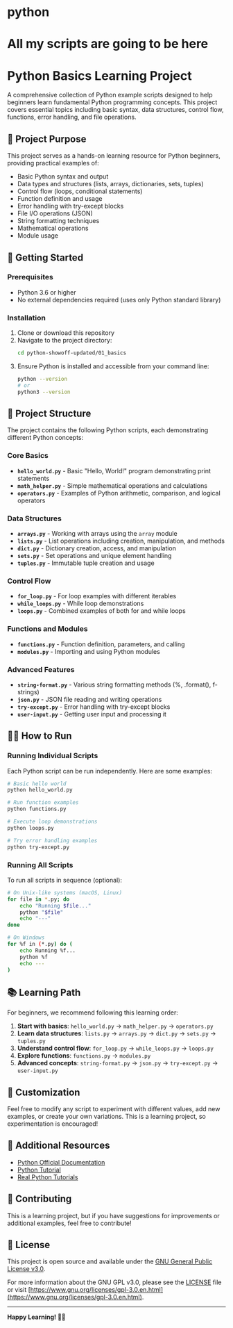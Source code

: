 # python
All my scripts are going to be here
=======
# Python Basics Learning Project

A comprehensive collection of Python example scripts designed to help beginners learn fundamental Python programming concepts. This project covers essential topics including basic syntax, data structures, control flow, functions, error handling, and file operations.

## 🎯 Project Purpose

This project serves as a hands-on learning resource for Python beginners, providing practical examples of:
- Basic Python syntax and output
- Data types and structures (lists, arrays, dictionaries, sets, tuples)
- Control flow (loops, conditional statements)
- Function definition and usage
- Error handling with try-except blocks
- File I/O operations (JSON)
- String formatting techniques
- Mathematical operations
- Module usage

## 🚀 Getting Started

### Prerequisites

- Python 3.6 or higher
- No external dependencies required (uses only Python standard library)

### Installation

1. Clone or download this repository
2. Navigate to the project directory:
   ```bash
   cd python-showoff-updated/01_basics
   ```
3. Ensure Python is installed and accessible from your command line:
   ```bash
   python --version
   # or
   python3 --version
   ```

## 📁 Project Structure

The project contains the following Python scripts, each demonstrating different Python concepts:

### Core Basics
- **`hello_world.py`** - Basic "Hello, World!" program demonstrating print statements
- **`math_helper.py`** - Simple mathematical operations and calculations
- **`operators.py`** - Examples of Python arithmetic, comparison, and logical operators

### Data Structures
- **`arrays.py`** - Working with arrays using the `array` module
- **`lists.py`** - List operations including creation, manipulation, and methods
- **`dict.py`** - Dictionary creation, access, and manipulation
- **`sets.py`** - Set operations and unique element handling
- **`tuples.py`** - Immutable tuple creation and usage

### Control Flow
- **`for_loop.py`** - For loop examples with different iterables
- **`while_loops.py`** - While loop demonstrations
- **`loops.py`** - Combined examples of both for and while loops

### Functions and Modules
- **`functions.py`** - Function definition, parameters, and calling
- **`modules.py`** - Importing and using Python modules

### Advanced Features
- **`string-format.py`** - Various string formatting methods (%, .format(), f-strings)
- **`json.py`** - JSON file reading and writing operations
- **`try-except.py`** - Error handling with try-except blocks
- **`user-input.py`** - Getting user input and processing it

## 🏃‍♂️ How to Run

### Running Individual Scripts

Each Python script can be run independently. Here are some examples:

```bash
# Basic hello world
python hello_world.py

# Run function examples
python functions.py

# Execute loop demonstrations
python loops.py

# Try error handling examples
python try-except.py
```

### Running All Scripts

To run all scripts in sequence (optional):

```bash
# On Unix-like systems (macOS, Linux)
for file in *.py; do
    echo "Running $file..."
    python "$file"
    echo "---"
done

# On Windows
for %f in (*.py) do (
    echo Running %f...
    python %f
    echo ---
)
```

## 📚 Learning Path

For beginners, we recommend following this learning order:

1. **Start with basics**: `hello_world.py` → `math_helper.py` → `operators.py`
2. **Learn data structures**: `lists.py` → `arrays.py` → `dict.py` → `sets.py` → `tuples.py`
3. **Understand control flow**: `for_loop.py` → `while_loops.py` → `loops.py`
4. **Explore functions**: `functions.py` → `modules.py`
5. **Advanced concepts**: `string-format.py` → `json.py` → `try-except.py` → `user-input.py`

## 🔧 Customization

Feel free to modify any script to experiment with different values, add new examples, or create your own variations. This is a learning project, so experimentation is encouraged!

## 📖 Additional Resources

- [Python Official Documentation](https://docs.python.org/3/)
- [Python Tutorial](https://docs.python.org/3/tutorial/)
- [Real Python Tutorials](https://realpython.com/)

## 🤝 Contributing

This is a learning project, but if you have suggestions for improvements or additional examples, feel free to contribute!

## 📄 License

This project is open source and available under the [GNU General Public License v3.0](LICENSE).

For more information about the GNU GPL v3.0, please see the [LICENSE](LICENSE) file or visit [https://www.gnu.org/licenses/gpl-3.0.en.html](https://www.gnu.org/licenses/gpl-3.0.en.html).

---

**Happy Learning! 🐍✨**
